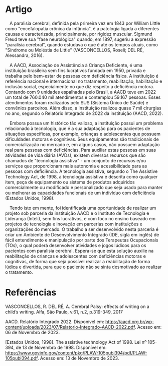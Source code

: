 # Artigo
&emsp;A paralisia cerebral, definida pela primeira vez em 1843 por William Little como "encefalopatia crônica da infância", é a patologia ligada a diferentes causas e caracterizada, principalmente, por rigidez muscular. Sigmund Freud teve sua "fase neurológica" quando, em 1897, sugeriu a expressão "paralisia cerebral", quando estudava o que é até os tempos atuais, como "Síndrome ou Moléstia de Little" (VASCONCELLOS, Roseli; DEL RÉ, Alessandra, 2016).

&emsp;A AACD, Associação de Assistência à Criança Deficiente, é uma instituição brasileira sem fins lucrativos fundada em 1950, privada e trabalha pelo bem-estar de pessoas com deficiência física. A instituição é referência nacional e internacional no tratamento, reabilitação, habilitação e inclusão social, especialmente no que diz respeito a deficiência motora. Contando com 9 unidades espalhadas pelo Brasil, a AACD teve em 2022 um total de 760.040 mil atendimentos e contemplou 59.167 pessoas. Esses atendimentos foram realizados pelo SUS (Sistema Único de Saúde) e convênios parceiros. Além disso, a instituição realizou quase 7 mil cirurgias no ano, segundo o Relatório Integrado de 2022 da instituição (AACD, 2022).

&emsp;Embora possua um histórico tão valioso, a instituição possui um problema relacionado à tecnologia, que é a sua adaptação para os pacientes de situações específicas, por exemplo, crianças e adolescentes que possuem dificuldades motoras e cognitivas. Seus equipamentos são tradicionais de comercialização no mercado e, em alguns casos, não possuem adaptação real para pessoas com deficiências. Para auxiliar estas pessoas em suas atividades de vida diária (AVDs), existem diversos recursos que são chamados de "tecnologia assistiva" - um conjunto de recursos e/ou serviços que proporcionam mais autonomia e acessibilidade para as pessoas com deficiência. A tecnologia assistiva, segundo o The Assistive Technology Act, de 1998, a tecnologia assistiva é descrita como qualquer item, peça de equipamento ou sistema de produtos adquiridos comercialmente ou modificado e personalizado que seja usado para manter ou melhorar as capacidades funcionais de um indivíduo com deficiência (Estados Unidos, 1998).

&emsp;Tendo isto em mente, foi identificada uma oportunidade de realizar um projeto sob parceria da instituição AACD e o Instituto de Tecnologia e Liderança (Inteli), sem fins lucrativos, e com foco no ensino baseado em projetos de tecnologia e inovação em parcerias com instituições e organizações do mercado. O trabalho a ser desenvolvido nesta parceria é criar um Ambiente de Desenvolvimento Integrado (IDE, sigla em inglês) de fácil entendimento e manipulação por parte dos Terapeutas Ocupacionais (TOs), o qual poderá desenvolver atividades e jogos lúdicos para os pacientes com paralisia cerebral. Espera-se que esta solução auxilie na reabilitação de crianças e adolescentes com deficiências motoras e cognitivas, de forma que seja possível realizar a reabilitação de forma lúdica e divertida, para que o paciente não se sinta desmotivado ao realizar o tratamento.


# Referências
VASCONCELLOS, R. DEL RÉ, A. Cerebral Palsy: effects of writing on a child’s writing. Alfa, São Paulo, v.61, n.2, p.319-349, 2017

AACD. Relatório Integrado 2022. Disponível em: https://aacd.org.br/wp-content/uploads/2023/07/Relatorio-Integrado-AACD-2022.pdf. Acesso em: 06 de Novembro de 2023.

[Estados Unidos, 1998]. The assistive technology Act of 1998. Lei nº 105-394, de 13 de Novembro de 1998. Disponível em: https://www.govinfo.gov/content/pkg/PLAW-105publ394/pdf/PLAW-105publ394.pdf. Acesso em: 13 de Novembro de 2023.